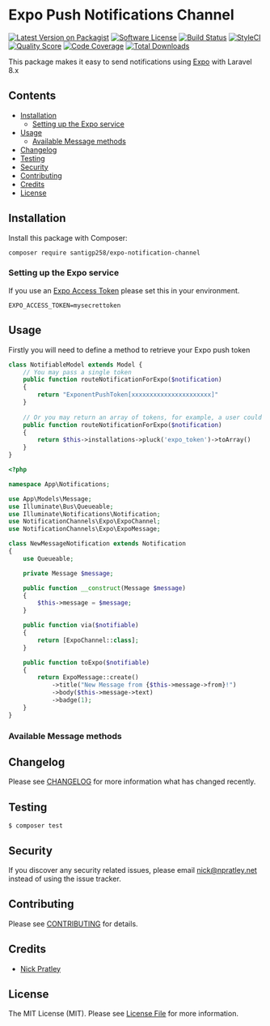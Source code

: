 # Expo Push Notifications Channel

[![Latest Version on Packagist](https://img.shields.io/packagist/v/laravel-notification-channels/expo.svg?style=flat-square)](https://packagist.org/packages/laravel-notification-channels/expo)
[![Software License](https://img.shields.io/badge/license-MIT-brightgreen.svg?style=flat-square)](LICENSE.md)
[![Build Status](https://img.shields.io/travis/laravel-notification-channels/expo/master.svg?style=flat-square)](https://travis-ci.org/laravel-notification-channels/expo)
[![StyleCI](https://styleci.io/repos/383656949/shield)](https://styleci.io/repos/383656949)
[![Quality Score](https://img.shields.io/scrutinizer/g/laravel-notification-channels/expo.svg?style=flat-square)](https://scrutinizer-ci.com/g/laravel-notification-channels/expo)
[![Code Coverage](https://img.shields.io/scrutinizer/coverage/g/laravel-notification-channels/expo/master.svg?style=flat-square)](https://scrutinizer-ci.com/g/laravel-notification-channels/expo/?branch=master)
[![Total Downloads](https://img.shields.io/packagist/dt/laravel-notification-channels/expo.svg?style=flat-square)](https://packagist.org/packages/laravel-notification-channels/expo)

This package makes it easy to send notifications using [Expo](https://docs.expo.io/push-notifications/overview/) with Laravel 8.x

## Contents

- [Installation](#installation)
	- [Setting up the Expo service](#setting-up-the-Expo-service)
- [Usage](#usage)
	- [Available Message methods](#available-message-methods)
- [Changelog](#changelog)
- [Testing](#testing)
- [Security](#security)
- [Contributing](#contributing)
- [Credits](#credits)
- [License](#license)


## Installation

Install this package with Composer:

    composer require santigp258/expo-notification-channel

### Setting up the Expo service

If you use an [Expo Access Token](https://docs.expo.io/push-notifications/sending-notifications/#additional-security) please set this in your environment.

    EXPO_ACCESS_TOKEN=mysecrettoken

## Usage
Firstly you will need to define a method to retrieve your Expo push token
````php
class NotifiableModel extends Model {
    // You may pass a single token
    public function routeNotificationForExpo($notification)
    {
        return "ExponentPushToken[xxxxxxxxxxxxxxxxxxxxxx]"
    }
    
    // Or you may return an array of tokens, for example, a user could have multiple devices.
    public function routeNotificationForExpo($notification)
    {
        return $this->installations->pluck('expo_token')->toArray()
    }
}
````


````php
<?php

namespace App\Notifications;

use App\Models\Message;
use Illuminate\Bus\Queueable;
use Illuminate\Notifications\Notification;
use NotificationChannels\Expo\ExpoChannel;
use NotificationChannels\Expo\ExpoMessage;

class NewMessageNotification extends Notification
{
    use Queueable;

    private Message $message;

    public function __construct(Message $message)
    {
        $this->message = $message;
    }

    public function via($notifiable)
    {
        return [ExpoChannel::class];
    }

    public function toExpo($notifiable)
    {
        return ExpoMessage::create()
            ->title("New Message from {$this->message->from}!")
            ->body($this->message->text)
            ->badge(1);
    }
}
````

### Available Message methods



## Changelog

Please see [CHANGELOG](CHANGELOG.md) for more information what has changed recently.

## Testing

    $ composer test

## Security

If you discover any security related issues, please email nick@npratley.net instead of using the issue tracker.

## Contributing

Please see [CONTRIBUTING](CONTRIBUTING.md) for details.

## Credits

- [Nick Pratley](https://github.com/nicko170)

## License

The MIT License (MIT). Please see [License File](LICENSE.md) for more information.
